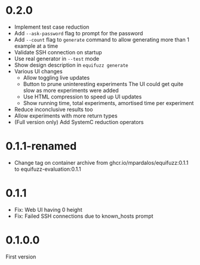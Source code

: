 0.2.0
===

* Implement test case reduction
* Add `--ask-password` flag to prompt for the password
* Add `--count` flag to `generate` command to allow generating more than 1 example at a time
* Validate SSH connection on startup
* Use real generator in `--test` mode
* Show design description in `equifuzz generate`
* Various UI changes
  - Allow toggling live updates
  - Button to prune uninteresting experiments
    The UI could get quite slow as more experiments were added
  - Use HTML compression to speed up UI updates
  - Show running time, total experiments, amortised time per experiment
* Reduce inconclusive results too
* Allow experiments with more return types
* (Full version only) Add SystemC reduction operators

0.1.1-renamed
============

* Change tag on container archive from ghcr.io/mpardalos/equifuzz:0.1.1 to equifuzz-evaluation:0.1.1

0.1.1
=====

* Fix: Web UI having 0 height
* Fix: Failed SSH connections due to known_hosts prompt

0.1.0.0
=======

First version
